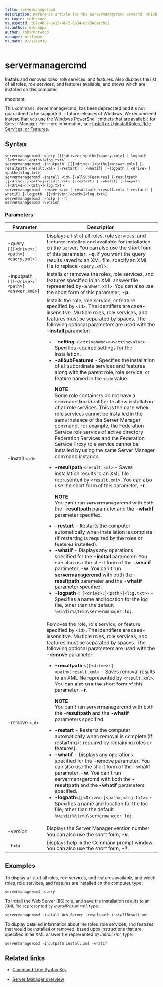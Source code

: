 ```yaml
---
title: servermanagercmd
description: Reference article for the servermanagercmd command, which installs and removes roles, role services, and features.
ms.topic: reference
ms.assetid: 507c4b87-8e13-4872-8b34-0c7508eecbc1
ms.author: daknappe
author: robinharwood
manager: mtillman
ms.date: 07/11/2018
---
```


# servermanagercmd



Installs and removes roles, role services, and features. Also displays the list of all roles, role services, and features available, and shows which are installed on this computer.

> [!IMPORTANT]
> This command, servermanagercmd, has been deprecated and it's not guaranteed to be supported in future releases of Windows. We recommend instead that you use the Windows PowerShell cmdlets that are available for Server Manager. For more information, see [Install or Uninstall Roles, Role Services, or Features](/windows-server/administration/server-manager/install-or-uninstall-roles-role-services-or-features).

## Syntax

```
servermanagercmd -query [[[<drive>:]<path>]<query.xml>] [-logpath [[<drive>:]<path>]<log.txt>]
servermanagercmd -inputpath  [[[<drive>:]<path>]<answer.xml>] [-resultpath <result.xml> [-restart] | -whatif] [-logpath [[<drive>:]<path>]<log.txt>]
servermanagercmd -install <id> [-allSubFeatures] [-resultpath [[<drive>:]<path>]<result.xml> [-restart] | -whatif] [-logpath [[<Drive>:]<path>]<log.txt>]
servermanagercmd -remove <id> [-resultpath <result.xml> [-restart] | -whatif] [-logpath  [[<drive>:]<path>]<log.txt>]
servermanagercmd [-help | -?]
servermanagercmd -version
```

### Parameters

| Parameter | Description |
|--|--|
| -query `[[[<drive>:]<path>]<query.xml>]` | Displays a list of all roles, role services, and features installed and available for installation on the server. You can also use the short form of this parameter, **-q**. If you want the query results saved to an XML file, specify an XML file to replace `<query.xml>`. |
| -inputpath  `[[[<drive>:]<path>]<answer.xml>]` | Installs or removes the roles, role services, and features specified in an XML answer file represented by `<answer.xml>`. You can also use the short form of this parameter, **-p.** |
| -install `<id>` | Installs the role, role service, or feature specified by `<id>`. The identifiers are case-insensitive. Multiple roles, role services, and features must be separated by spaces. The following optional parameters are used with the **-install** parameter:<ul><li>**-setting** `<SettingName>=<SettingValue>` - Specifies required settings for the installation.</li><li>**-allSubFeatures** - Specifies the installation of all subordinate services and features along with the parent role, role service, or feature named in the `<id>` value.<p>**NOTE**<br>Some role containers do not have a command line identifier to allow installation of all role services. This is the case when role services cannot be installed in the same instance of the Server Manager command. For example, the Federation Service role service of active directory Federation Services and the Federation Service Proxy role service cannot be installed by using the same Server Manager command instance.</li><li>**-resultpath** `<result.xml>` - Saves installation results to an XML file represented by `<result.xml>`. You can also use the short form of this parameter, **-r**.<p>**NOTE**<br>You can't run servermanagercmd with both the **-resultpath** parameter and the **-whatif** parameter specified.</li><li>**-restart** - Restarts the computer automatically when installation is complete (if restarting is required by the roles or features installed).</li><li>**-whatif** - Displays any operations specified for the **-install** parameter. You can also use the short form of the **-whatif** parameter, **-w**. You can't run **servermanagercmd** with both the **-resultpath** parameter and the **-whatif** parameter specified.</li><li>**-logpath** `<[[<drive>:]<path>]<log.txt>>` - Specifies a name and location for the log file, other than the default, `%windir%\temp\servermanager.log`.</li></ul> |
| -remove `<id>` | Removes the role, role service, or feature specified by `<id>`. The identifiers are case-insensitive. Multiple roles, role services, and features must be separated by spaces. The following optional parameters are used with the **-remove** parameter:<ul><li>**-resultpath** `<[[<drive>:]<path>]result.xml>` - Saves removal results to an XML file represented by `<result.xml>`. You can also use the short form of this parameter, **-r**.<p>**NOTE**<br>You can't run servermanagercmd with both the **-resultpath** and the **-whatif** parameters specified.</li><li>**-restart** - Restarts the computer automatically when removal is complete (if restarting is required by remaining roles or features).</li><li>**-whatif** - Displays any operations specified for the -remove parameter. You can also use the short form of the -whatif parameter, **-w**. You can't run servermanagercmd with both the **-resultpath** and the **-whatif** parameters specified.</li><li>**-logpath**`<[[<Drive>:]<path>]<log.txt>>` - Specifies a name and location for the log file, other than the default, `%windir%\temp\servermanager.log`.</li></ul> |
| -version | Displays the Server Manager version number. You can also use the short form, **-v**. |
| -help | Displays help in the Command prompt window. You can also use the short form, **-?**. |

## Examples

To display a list of all roles, role services, and features available, and which roles, role services, and features are installed on the computer, type:

```
servermanagercmd -query
```

To install the Web Server (IIS) role, and save the installation results to an XML file represented by *installResult.xml*, type:

```
servermanagercmd -install Web-Server -resultpath installResult.xml
```

To display detailed information about the roles, role services, and features that would be installed or removed, based upon instructions that are specified in an XML answer file represented by *install.xml*, type:

```
servermanagercmd -inputpath install.xml -whatif
```

## Related links

- [Command-Line Syntax Key](command-line-syntax-key.md)

- [Server Manager overview](/windows-server/administration/server-manager/server-manager)
